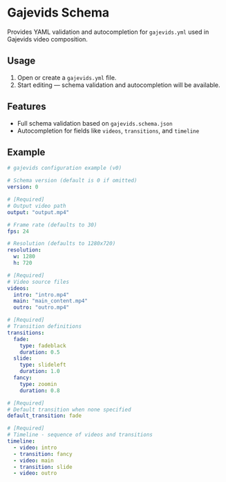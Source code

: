 # Gajevids Schema

Provides YAML validation and autocompletion for `gajevids.yml` used in Gajevids video composition.

## Usage

1. Open or create a `gajevids.yml` file.
2. Start editing — schema validation and autocompletion will be available.

## Features

- Full schema validation based on `gajevids.schema.json`
- Autocompletion for fields like `videos`, `transitions`, and `timeline`

## Example

<!-- start example_gajevids.yml -->

```yaml
# gajevids configuration example (v0)

# Schema version (default is 0 if omitted)
version: 0

# [Required]
# Output video path
output: "output.mp4"

# Frame rate (defaults to 30)
fps: 24

# Resolution (defaults to 1280x720)
resolution:
  w: 1280
  h: 720

# [Required]
# Video source files
videos:
  intro: "intro.mp4"
  main: "main_content.mp4"
  outro: "outro.mp4"

# [Required]
# Transition definitions
transitions:
  fade:
    type: fadeblack
    duration: 0.5
  slide:
    type: slideleft
    duration: 1.0
  fancy:
    type: zoomin
    duration: 0.8

# [Required]
# Default transition when none specified
default_transition: fade

# [Required]
# Timeline - sequence of videos and transitions
timeline:
  - video: intro
  - transition: fancy
  - video: main
  - transition: slide
  - video: outro
```

<!-- end example_gajevids.yml -->
